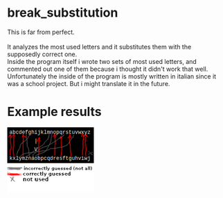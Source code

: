 # break_substitution
This is far from perfect.
<br/>
<br/>
It analyzes the most used letters and it substitutes them with the supposedly correct one.
<br/>
Inside the program itself i wrote two sets of most used letters, and commented out one of them because i thought it didn't work that well.
<br/>
Unfortunately the inside of the program is mostly written in italian since it was a school project. But i might translate it in the future.
# Example results
![results](/test_results.png)
